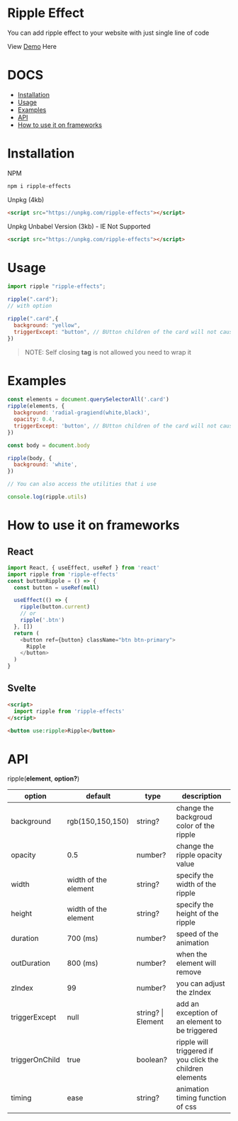 # Ripple Effect

You can add ripple effect to your website with just single line of code

View [Demo](https://codepen.io/darkcris1/pen/zYoOWrO?editors=1010) Here

# DOCS

- [Installation](#installation)
- [Usage](#usage)
- [Examples](#examples)
- [API](#api)
- [How to use it on frameworks](#how-to-use-it-on-frameworks)

# Installation

NPM

```bash
npm i ripple-effects
```

Unpkg (4kb)

```html
<script src="https://unpkg.com/ripple-effects"></script>
```

Unpkg Unbabel Version (3kb) - IE Not Supported

```html
<script src="https://unpkg.com/ripple-effects"></script>
```

# Usage

```javascript
import ripple "ripple-effects";

ripple(".card");
// with option

ripple(".card",{
  background: "yellow",
  triggerExcept: "button", // BUtton children of the card will not cause a trigger to the ripple
})
```

> NOTE: Self closing **tag** is not allowed you need to wrap it

# Examples

```javascript
const elements = document.querySelectorAll('.card')
ripple(elements, {
  background: 'radial-gragiend(white,black)',
  opacity: 0.4,
  triggerExcept: 'button', // BUtton children of the card will not cause a trigger to the ripple
})

const body = document.body

ripple(body, {
  background: 'white',
})

// You can also access the utilities that i use

console.log(ripple.utils)
```

# How to use it on frameworks

## React

```js
import React, { useEffect, useRef } from 'react'
import ripple from 'ripple-effects'
const buttonRipple = () => {
  const button = useRef(null)

  useEffect(() => {
    ripple(button.current)
    // or
    ripple('.btn')
  }, [])
  return (
    <button ref={button} className="btn btn-primary">
      Ripple
    </button>
  )
}
```

## Svelte

```html
<script>
  import ripple from 'ripple-effects'
</script>

<button use:ripple>Ripple</button>
```

# API

ripple(**element**, **option?**)

| option         | default              | type               | description                                              |
| -------------- | -------------------- | ------------------ | -------------------------------------------------------- |
| background     | rgb(150,150,150)     | string?            | change the backgroud color of the ripple                 |
| opacity        | 0.5                  | number?            | change the ripple opacity value                          |
| width          | width of the element | string?            | specify the width of the ripple                          |
| height         | width of the element | string?            | specify the height of the ripple                         |
| duration       | 700 (ms)             | number?            | speed of the animation                                   |
| outDuration    | 800 (ms)             | number?            | when the element will remove                             |
| zIndex         | 99                   | number?            | you can adjust the zIndex                                |
| triggerExcept  | null                 | string? \| Element | add an exception of an element to be triggered           |
| triggerOnChild | true                 | boolean?           | ripple will triggered if you click the children elements |
| timing         | ease                 | string?            | animation timing function of css                         |

